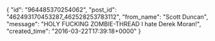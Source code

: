  {
   "id": "964485370254062",
   "post_id": "462493170453287_462528253783112",
   "from_name": "Scott Duncan",
   "message": "HOLY FUCKING ZOMBIE-THREAD I hate Derek Moran!",
   "created_time": "2016-03-22T17:39:18+0000"
 }

